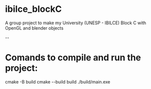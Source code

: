 # ibilce_blockC
A group project to make my University (UNESP - IBILCE) Block C with OpenGL and blender objects

--

# Comands to compile and run the project:
cmake -B build
cmake --build build
./build/main.exe
